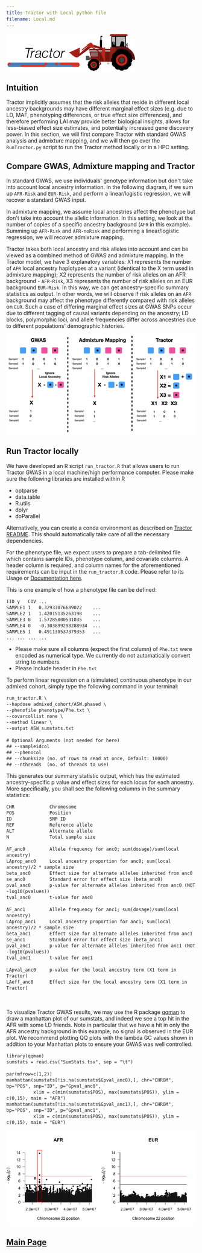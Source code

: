 ```yaml
---
title: Tractor with Local python file
filename: Local.md
---
```


![](images/TractorIcon.png)

## Intuition

Tractor implicitly assumes that the risk alleles that reside in different local ancestry backgrounds may have different marginal effect sizes (e.g. due to LD, MAF, phenotyping differences, or true effect size differences), and therefore performing LAI may provide better biological insights, allows for less-biased effect size estimates, and potentially increased gene discovery power. In this section, we will first compare Tractor with standard GWAS analysis and admixture mapping, and we will then go over the `RunTractor.py` script to run the Tractor method locally or in a HPC setting.

## Compare GWAS, Admixture mapping and Tractor 

In standard GWAS, we use individuals' genotype information but don't take into account local ancestry information. In the following diagram, if we sum up `AFR-Risk` and `EUR-Risk`, and perform a linear/logistic regression, we will recover a standard GWAS input.

In admixture mapping, we assume local ancestries affect the phenotype but don't take into account the allelic information. In this setting, we look at the number of copies of a specific ancestry background (`AFR` in this example). Summing up `AFR-Risk` and `AFR-noRisk` and performing a linear/logistic regression, we will recover admixture mapping.

Tractor takes both local ancestry and risk alleles into account and can be viewed as a combined method of GWAS and admixture mapping. In the Tractor model, we have 3 explanatory variables: X1 represents the number of `AFR` local ancestry haplotypes at a variant (identical to the X term used in admixture mapping); X2 represents the number of risk alleles on an AFR background - `AFR-Risk`, X3 represents the number of risk alleles on an EUR background `EUR-Risk`. In this way, we can get ancestry-specific summary statistics as output. In other words, we will observe if risk alleles on an `AFR` background may affect the phenotype differently compared with risk alleles on `EUR`. Such a case of differing marginal effect sizes at GWAS SNPs occur due to different tagging of causal variants depending on the ancestry; LD blocks, polymorphic loci, and allele frequencies differ across ancestries due to different populations' demographic histories.

![Methods comparison](images/TractorModel.png)

## Run Tractor locally

We have developed an R script `run_tractor.R` that allows users to run Tractor GWAS in a local machine/high performance computer. Please make sure the following libraries are installed within R
* optparse
* data.table
* R.utils
* dplyr
* doParallel

Alternatively, you can create a conda environment as described on [Tractor README](https://github.com/Atkinson-Lab/Tractor?tab=readme-ov-file#setup-conda-environment). This should automatically take care of all the necessary dependencies.

For the phenotype file, we expect users to prepare a tab-delimited file which contains sample IDs, phenotype column, and covariate columns. A header column is required, and column names for the aforementioned requirements can be input in the `run_tractor.R` code. Please refer to its Usage or [Documentation here](https://github.com/Atkinson-Lab/Tractor?tab=readme-ov-file#step-2-running-tractor).

This is one example of how a phenotype file can be defined:
```
IID	y	COV	...
SAMPLE1	1	0.32933076689022	...
SAMPLE2	1	1.42015135263198	...
SAMPLE3	0	1.57285800531035	...
SAMPLE4	0	-0.303899298288934	...
SAMPLE5	1	0.491130537379353	...
...	...	...	...
```

* Please make sure all columns (expect the first column) of `Phe.txt` were encoded as numerical type. We currently do not automatically convert string to numbers.
* Please include header in `Phe.txt`


To perform linear regression on a (simulated) continuous phenotype in our admixed cohort, simply type the following command in your terminal:

```
run_tractor.R \
--hapdose admixed_cohort/ASW.phased \
--phenofile phenotype/Phe.txt \
--covarcollist none \
--method linear \
--output ASW_sumstats.txt

# Optional Arguments (not needed for here)
## --sampleidcol
## --phenocol
## --chunksize (no. of rows to read at once, Default: 10000)
## --nthreads  (no. of threads to use)
```

This generates our summary statistic output, which has the estimated ancestry-specific p value and effect sizes for each locus for each ancestry. More specifically, you shall see the following columns in the summary statistics:
```
CHR             Chromosome 
POS             Position 
ID              SNP ID
REF             Reference allele
ALT             Alternate allele
N               Total sample size

AF_anc0         Allele frequency for anc0; sum(dosage)/sum(local ancestry)
LAprop_anc0     Local ancestry proportion for anc0; sum(local ancestry)/2 * sample size
beta_anc0       Effect size for alternate alleles inherited from anc0
se_anc0         Standard error for effect size (beta_anc0)
pval_anc0       p-value for alternate alleles inherited from anc0 (NOT -log10(pvalues))
tval_anc0       t-value for anc0

AF_anc1         Allele frequency for anc1; sum(dosage)/sum(local ancestry)
LAprop_anc1     Local ancestry proportion for anc1; sum(local ancestry)/2 * sample size
beta_anc1       Effect size for alternate alleles inherited from anc1
se_anc1         Standard error for effect size (beta_anc1)
pval_anc1       p-value for alternate alleles inherited from anc1 (NOT -log10(pvalues))
tval_anc1       t-value for anc1

LApval_anc0     p-value for the local ancestry term (X1 term in Tractor)
LAeff_anc0      Effect size for the local ancestry term (X1 term in Tractor)
```

&nbsp;  
&nbsp;  
To visualize Tractor GWAS results, we may use the R package [qqman](https://cran.r-project.org/web/packages/qqman/vignettes/qqman.html) to draw a manhattan plot of our sumstats, and indeed we see a top hit in the AFR with some LD friends. Note in particular that we have a hit in only the AFR ancestry background in this example, no signal is observed in the EUR plot. We recommend plotting QQ plots with the lambda GC values shown in addition to your Manhattan plots to ensure your GWAS was well controlled.

```
library(qqman)
sumstats = read.csv("SumStats.tsv", sep = "\t")

par(mfrow=c(1,2))
manhattan(sumstats[!is.na(sumstats$Gpval_anc0),], chr="CHROM", bp="POS", snp="ID", p="Gpval_anc0",
          xlim = c(min(sumstats$POS), max(sumstats$POS)), ylim = c(0,15), main = "AFR")
manhattan(sumstats[!is.na(sumstats$Gpval_anc1),], chr="CHROM", bp="POS", snp="ID", p="Gpval_anc1",
          xlim = c(min(sumstats$POS), max(sumstats$POS)), ylim = c(0,15), main = "EUR")
```

![](images/Manhattan.png)


## [Main Page](README.md)
